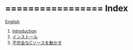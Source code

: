 ﻿=================
Index
=================
[English](../eng/00.index.rst)


1. [Introduction](introduction.md)
2. [インストール](install.md)
3. [不完全なCソースを動かす](run_c_source.md)

